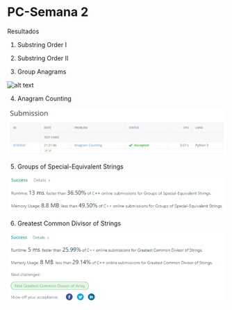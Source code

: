 # PC-Semana 2
Resultados
1. Substring Order I

2. Substring Order II

3. Group Anagrams

![alt text](https://github.com/labt1/PC-problems/blob/main/semana2/GroupAnagrams.PNG?raw=true)

4. Anagram Counting

![alt text](https://github.com/labt1/PC-problems/blob/main/anagram_counting.png?raw=true)

5. Groups of Special-Equivalent Strings

![alt text](https://github.com/labt1/PC-problems/blob/main/GroupsofSpecialEquivalentStrings.PNG?raw=true)

6. Greatest Common Divisor of Strings

![alt text](https://github.com/labt1/PC-problems/blob/main/GreatestCommonDivisorofStrings.PNG?raw=true)


